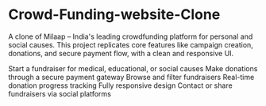 # Crowd-Funding-website-Clone
A clone of Milaap – India's leading crowdfunding platform for personal and social causes. This project replicates core features like campaign creation, donations, and secure payment flow, with a clean and responsive UI.

Start a fundraiser for medical, educational, or social causes
Make donations through a secure payment gateway
Browse and filter fundraisers
Real-time donation progress tracking
Fully responsive design
Contact or share fundraisers via social platforms
